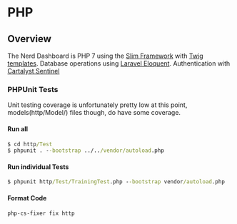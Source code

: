 
# PHP

## Overview

The Nerd Dashboard is PHP 7 using the [Slim Framework](http://www.slimframework.com/) with [Twig templates](https://twig.symfony.com/). Database operations using [Laravel Eloquent](https://laravel.com/docs/5.8/eloquent). Authentication with [Cartalyst Sentinel](https://cartalyst.com/manual/sentinel/2.0)


### PHPUnit Tests

Unit testing coverage is unfortunately pretty low at this point, models(http/Model/) files though, do have some coverage.    

#### Run all

```bat
$ cd http/Test
$ phpunit . --bootstrap ../../vendor/autoload.php
```


#### Run individual Tests
```bat
$ phpunit http/Test/TrainingTest.php --bootstrap vendor/autoload.php
```


#### Format Code
```bat
php-cs-fixer fix http
```
